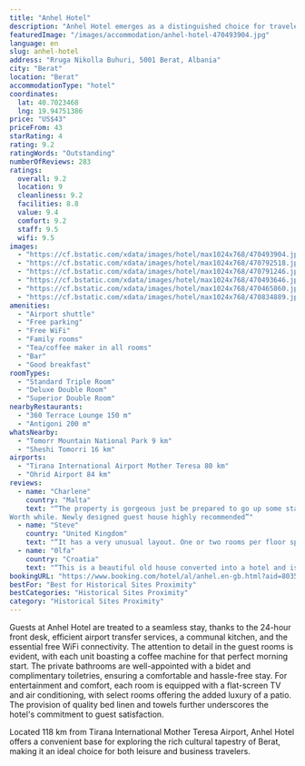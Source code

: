 ```yaml
---
title: "Anhel Hotel"
description: "Anhel Hotel emerges as a distinguished choice for travelers seeking a blend of comfort and convenience in Berat."
featuredImage: "/images/accommodation/anhel-hotel-470493904.jpg"
language: en
slug: anhel-hotel
address: "Rruga Nikolla Buhuri, 5001 Berat, Albania"
city: "Berat"
location: "Berat"
accommodationType: "hotel"
coordinates:
  lat: 40.7023468
  lng: 19.94751386
price: "US$43"
priceFrom: 43
starRating: 4
rating: 9.2
ratingWords: "Outstanding"
numberOfReviews: 283
ratings:
  overall: 9.2
  location: 9
  cleanliness: 9.2
  facilities: 8.8
  value: 9.4
  comfort: 9.2
  staff: 9.5
  wifi: 9.5
images:
  - "https://cf.bstatic.com/xdata/images/hotel/max1024x768/470493904.jpg?k=e976ade80e9b12f6e349427c17a7ea90cf511e2c9cb512b8bd44a4818cb025c4&o=&hp=1"
  - "https://cf.bstatic.com/xdata/images/hotel/max1024x768/470792518.jpg?k=9318ce1a38555369fcf914d494bd1f3a95a4dff7ab27f7dcad0df5732a82c858&o=&hp=1"
  - "https://cf.bstatic.com/xdata/images/hotel/max1024x768/470791246.jpg?k=dc2e3e6d9e48e6e1eb224d9060555ce9f89440e773ec5215db7d8b811030c9c4&o=&hp=1"
  - "https://cf.bstatic.com/xdata/images/hotel/max1024x768/470493646.jpg?k=e7e81b506c6b9cff4aba8373dd7ba3b7f40e4fb16b730b1171ee1e9c556c694c&o=&hp=1"
  - "https://cf.bstatic.com/xdata/images/hotel/max1024x768/470465860.jpg?k=0ace1e11f922ef93a87870e1385d83ed9b9809601d6a0a465bde6c3610821918&o=&hp=1"
  - "https://cf.bstatic.com/xdata/images/hotel/max1024x768/470834889.jpg?k=d9f036f65d2bc6e37a933464e1b7203f2b0030d3267dc319baedec4ce27a3738&o=&hp=1"
amenities:
  - "Airport shuttle"
  - "Free parking"
  - "Free WiFi"
  - "Family rooms"
  - "Tea/coffee maker in all rooms"
  - "Bar"
  - "Good breakfast"
roomTypes:
  - "Standard Triple Room"
  - "Deluxe Double Room"
  - "Superior Double Room"
nearbyRestaurants:
  - "360 Terrace Lounge 150 m"
  - "Antigoni 200 m"
whatsNearby:
  - "Tomorr Mountain National Park 9 km"
  - "Sheshi Tomorri 16 km"
airports:
  - "Tirana International Airport Mother Teresa 80 km"
  - "Ohrid Airport 84 km"
reviews:
  - name: "Charlene"
    country: "Malta"
    text: "“The property is gorgeous just be prepared to go up some stairs thru the old town, which is all
Worth while. Newly designed guest house highly recommended”"
  - name: "Steve"
    country: "United Kingdom"
    text: "“It has a very unusual layout. One or two rooms per floor spread over three or four floors. There’s a certain charm to it.”"
  - name: "0lfa"
    country: "Croatia"
    text: "“This is a beautiful old house converted into a hotel and is located at the top of the village. The staff is friendly, check-in and check-out is fast. The room is fine, the beds are comfortable. There is no breakfast room...breakfast is served on...”"
bookingURL: "https://www.booking.com/hotel/al/anhel.en-gb.html?aid=8035640"
bestFor: "Best for Historical Sites Proximity"
bestCategories: "Historical Sites Proximity"
category: "Historical Sites Proximity"
---
```


Guests at Anhel Hotel are treated to a seamless stay, thanks to the 24-hour front desk, efficient airport transfer services, a communal kitchen, and the essential free WiFi connectivity. The attention to detail in the guest rooms is evident, with each unit boasting a coffee machine for that perfect morning start. The private bathrooms are well-appointed with a bidet and complimentary toiletries, ensuring a comfortable and hassle-free stay. For entertainment and comfort, each room is equipped with a flat-screen TV and air conditioning, with select rooms offering the added luxury of a patio. The provision of quality bed linen and towels further underscores the hotel's commitment to guest satisfaction.

Located 118 km from Tirana International Mother Teresa Airport, Anhel Hotel offers a convenient base for exploring the rich cultural tapestry of Berat, making it an ideal choice for both leisure and business travelers.